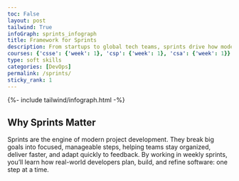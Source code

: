 ```yaml
---
toc: False 
layout: post
tailwind: True
infoGraph: sprints_infograph
title: Framework for Sprints
description: From startups to global tech teams, sprints drive how modern software is built. This page introduces you to the sprint workflow which is a structured approach to turning ideas into real, working products. By learning to plan, build, test, and reflect in weekly cycles, you'll gain the skills to collaborate like a developer and solve problems with purpose and precision.
courses: {'csse': {'week': 1}, 'csp': {'week': 1}, 'csa': {'week': 1}}
type: soft skills
categories: [DevOps]
permalink: /sprints/
sticky_rank: 1
---
```


<!-- Infographic - this depends on page.infoGraph frontmatter being set -->
{%- include tailwind/infograph.html -%}

## Why Sprints Matter

Sprints are the engine of modern project development. They break big goals into focused, manageable steps, helping teams stay organized, deliver faster, and adapt quickly to feedback. By working in weekly sprints, you’ll learn how real-world developers plan, build, and refine software: one step at a time.
